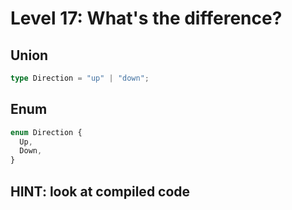 # Level 17: What's the difference?

## Union

```typescript
type Direction = "up" | "down";
```

## Enum

```typescript
enum Direction {
  Up,
  Down,
}
```

## HINT: look at compiled code
